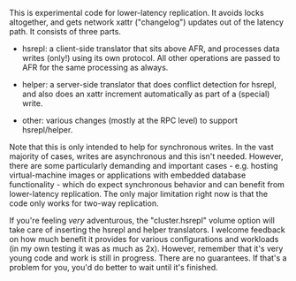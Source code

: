This is experimental code for lower-latency replication.  It avoids locks
altogether, and gets network xattr ("changelog") updates out of the latency
path.  It consists of three parts.

* hsrepl: a client-side translator that sits above AFR, and processes data
  writes (only!) using its own protocol.  All other operations are passed to
  AFR for the same processing as always.

* helper: a server-side translator that does conflict detection for hsrepl,
  and also does an xattr increment automatically as part of a (special)
  write.

* other: various changes (mostly at the RPC level) to support hsrepl/helper.

Note that this is only intended to help for synchronous writes.  In the vast
majority of cases, writes are asynchronous and this isn't needed.  However,
there are some particularly demanding and important cases - e.g. hosting
virtual-machine images or applications with embedded database functionality -
which do expect synchronous behavior and can benefit from lower-latency
replication.  The only major limitation right now is that the code only works
for two-way replication.

If you're feeling *very* adventurous, the "cluster.hsrepl" volume option will
take care of inserting the hsrepl and helper translators.  I welcome feedback
on how much benefit it provides for various configurations and workloads (in
my own testing it was as much as 2x).  However, remember that it's very young
code and work is still in progress.  There are no guarantees.  If that's a
problem for you, you'd do better to wait until it's finished.
